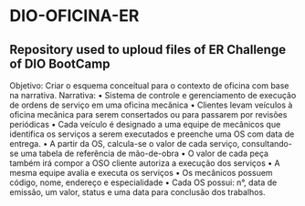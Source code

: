 # DIO-OFICINA-ER
Repository used to uploud files of ER Challenge of DIO BootCamp
-------------
Objetivo:
Criar o esquema conceitual para o contexto de oficina com base na narrativa.
Narrativa:
•	Sistema de controle e gerenciamento de execução de ordens de serviço em uma oficina mecânica
•	Clientes levam veículos à oficina mecânica para serem consertados ou para passarem por revisões  periódicas
•	Cada veículo é designado a uma equipe de mecânicos que identifica os serviços a serem executados e preenche uma OS com data de entrega.
•	A partir da OS, calcula-se o valor de cada serviço, consultando-se uma tabela de referência de mão-de-obra
•	O valor de cada peça também irá compor a OSO cliente autoriza a execução dos serviços
•	A mesma equipe avalia e executa os serviços
•	Os mecânicos possuem código, nome, endereço e especialidade
•	Cada OS possui: n°, data de emissão, um valor, status e uma data para conclusão dos trabalhos.
